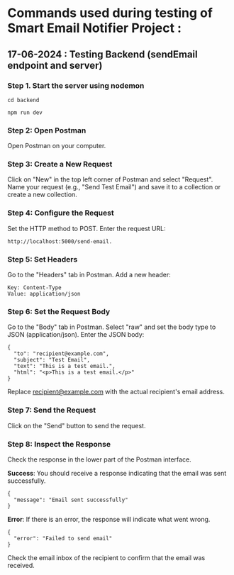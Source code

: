 # Commands used during testing of Smart Email Notifier Project :

## 17-06-2024 : Testing Backend (sendEmail endpoint and server)

###  Step 1. Start the server using nodemon
```
cd backend

npm run dev
```

### Step 2: Open Postman
Open Postman on your computer. 


### Step 3: Create a New Request
Click on "New" in the top left corner of Postman and select "Request".
Name your request (e.g., "Send Test Email") and save it to a collection or create a new collection.

### Step 4: Configure the Request
Set the HTTP method to POST.
Enter the request URL:
```
http://localhost:5000/send-email.
```

### Step 5: Set Headers
Go to the "Headers" tab in Postman.
Add a new header:
```
Key: Content-Type
Value: application/json
```

### Step 6: Set the Request Body
Go to the "Body" tab in Postman.
Select "raw" and set the body type to JSON (application/json).
Enter the JSON body:
```
{
  "to": "recipient@example.com",
  "subject": "Test Email",
  "text": "This is a test email.",
  "html": "<p>This is a test email.</p>"
}
```
Replace recipient@example.com with the actual recipient's email address.

### Step 7: Send the Request
Click on the "Send" button to send the request.

### Step 8: Inspect the Response
Check the response in the lower part of the Postman interface.

**Success**: You should receive a response indicating that the email was sent successfully.
```
{
  "message": "Email sent successfully"
}
```

**Error**: If there is an error, the response will indicate what went wrong.
```
{
  "error": "Failed to send email"
}
```
Check the email inbox of the recipient to confirm that the email was received.